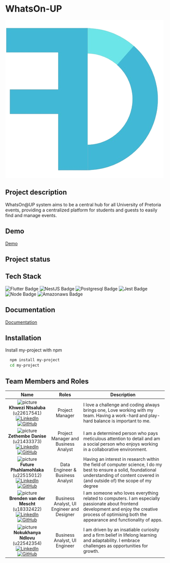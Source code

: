 # WhatsOn-UP

![Logo](docs/team-images/Logo.png)


## Project description
WhatsOn@UP system aims to be a central hub for all University of Pretoria events, providing a centralized platform for students and guests to easily find and manage events.
## Demo

[Demo](https://youtu.be/Zxwq3aW9ctU?si=zDBVisABTy_0_pVk)


## Project status
## Tech Stack
![Flutter Badge](https://img.shields.io/badge/Flutter-02569B?style=for-the-badge&logo=Flutter&logoColor=white)
![NestJS Badge](https://img.shields.io/badge/NestJS-E0234E?style=for-the-badge&logo=NestJS&logoColor=white)
![Postgresql Badge](https://img.shields.io/badge/postgresql-4169E1?style=for-the-badge&logo=postgresql&logoColor=%23FFFFFF)
![Jest Badge](https://img.shields.io/badge/jest-C21325?style=for-the-badge&logo=jest&logoColor=%23FFFFFF)
![Node Badge](https://img.shields.io/badge/nodedotjs-%235FA04E?style=for-the-badge&logo=nodedotjs&logoColor=%23FFFFFF)
![Amazonaws Badge](https://img.shields.io/badge/amazonaws-%23232F3E?style=for-the-badge&logo=amazonaws&logoColor=%23FFFFFF)

## Documentation

[Documentation](https://linktodocumentation)

## Installation

Install my-project with npm

```bash
  npm install my-project
  cd my-project
```

## Team Members and Roles
 Name | Roles | Description |
|:------:|:------:|---------------|
| <img src="https://th.bing.com/th/id/OIP.6SuAxxZ7uetUPsmWppXHWAHaHa?pid=ImgDet&w=900&h=900&rs=1" alt="picture" width="200"/> <br> **Khwezi Ntsaluba** (u22617541) <br> [![LinkedIn](https://img.shields.io/badge/LinkedIn-Profile-blue?style=flat-square&logo=linkedin)](https://www.linkedin.com/in/mishka-dukhanti-658674305)[![GitHub](https://img.shields.io/badge/GitHub-Profile-black?style=flat-square&logo=github)](https://github.com/MishkaD)|Project Manager|I love a challenge and coding always brings one, Love working with my team. Having a work-hard and play-hard balance is important to me.|
| <img src="https://th.bing.com/th/id/OIP.6SuAxxZ7uetUPsmWppXHWAHaHa?pid=ImgDet&w=900&h=900&rs=1" alt="picture" width="200"/> <br> **Zethembe Danise** (u21433373)<br> [![LinkedIn](https://img.shields.io/badge/LinkedIn-Profile-blue?style=flat-square&logo=linkedin)](https://www.linkedin.com/in/layla-olivier-995053306/)[![GitHub](https://img.shields.io/badge/GitHub-Profile-black?style=flat-square&logo=github)](https://github.com/LaylaOlivier)|Project Manager and Business Analyst|I am a determined person who pays meticulous attention to detail and am a social person who enjoys working in a collaborative environment.|
| <img src="https://th.bing.com/th/id/OIP.6SuAxxZ7uetUPsmWppXHWAHaHa?pid=ImgDet&w=900&h=900&rs=1" alt="picture" width="200"/> <br> **Future Phahlamohlaka** (u22515012)<br> [![LinkedIn](https://img.shields.io/badge/LinkedIn-Profile-blue?style=flat-square&logo=linkedin)](#)[![GitHub](https://img.shields.io/badge/GitHub-Profile-black?style=flat-square&logo=github)](#)|Data Engineer & Business Analyst|Having an interest in research within the field of computer science, I do my best to ensure a solid, foundational understanding of content covered in (and outside of) the scope of my degree|
| <img src="https://th.bing.com/th/id/OIP.6SuAxxZ7uetUPsmWppXHWAHaHa?pid=ImgDet&w=900&h=900&rs=1" alt="picture" width="200"/> <br> **Brenden van der Mescht** (u18332422)<br> [![LinkedIn](https://img.shields.io/badge/LinkedIn-Profile-blue?style=flat-square&logo=linkedin)](https://www.linkedin.com/in/brenden-van-der-mescht-024002305/)[![GitHub](https://img.shields.io/badge/GitHub-Profile-black?style=flat-square&logo=github)](https://github.com/Brenden1998)|Business Analyst, UI Engineer and Designer|I am someone who loves everything related to computers. I am especially passionate about frontend development and enjoy the creative process of optimising both the appearance and functionality of apps. |
| <img src="https://th.bing.com/th/id/OIP.6SuAxxZ7uetUPsmWppXHWAHaHa?pid=ImgDet&w=900&h=900&rs=1" alt="picture" width="200"/> <br> **Nokukhanya Ndlovu** (u22542354)<br> [![LinkedIn](https://img.shields.io/badge/LinkedIn-Profile-blue?style=flat-square&logo=linkedin)](https://www.linkedin.com/in/lerato-kgomoeswana-694500256/)[![GitHub](https://img.shields.io/badge/GitHub-Profile-black?style=flat-square&logo=github)](https://github.com/LeratoKgomo)|Business Analyst, UI Engineer|I am driven by an insatiable curiosity and a firm belief in lifelong learning and adaptability. I embrace challenges as opportunities for growth.|
